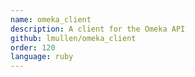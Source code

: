 ```yaml
---
name: omeka_client
description: A client for the Omeka API
github: lmullen/omeka_client
order: 120
language: ruby
---
```

